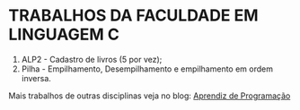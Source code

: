 <h1>TRABALHOS DA FACULDADE EM LINGUAGEM C</h1>

<ol>
  <li>ALP2 - Cadastro de livros (5 por vez);</li>
  <li>Pilha - Empilhamento, Desempilhamento e empilhamento em ordem inversa.</li>
</ol>

<p>
Mais trabalhos de outras disciplinas veja no blog:
<a href="https://diegoalrais.webnode.com/aprendiz-de-programacao/">Aprendiz de Programação</a>
</p>
